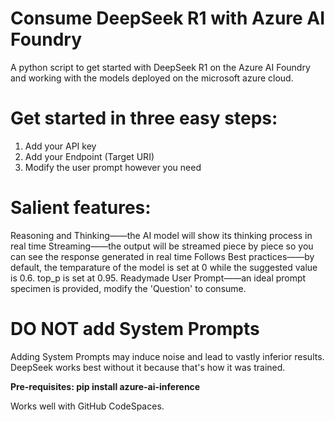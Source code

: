 # Consume DeepSeek R1 with Azure AI Foundry

A python script to get started with DeepSeek R1 on the Azure AI Foundry and working with the models deployed on the microsoft azure cloud.

# Get started in three easy steps:
1. Add your API key
2. Add your Endpoint (Target URI)
3. Modify the user prompt however you need

# Salient features:
Reasoning and Thinking——the AI model will show its thinking process in real time
Streaming——the output will be streamed piece by piece so you can see the response generated in real time
Follows Best practices——by default, the temparature of the model is set at 0 while the suggested value is 0.6. top_p is set at 0.95.
Readymade User Prompt——an ideal prompt specimen is provided, modify the 'Question' to consume.

# DO NOT add System Prompts 
Adding System Prompts may induce noise and lead to vastly inferior results. DeepSeek works best without it because that's how it was trained. 

**Pre-requisites: pip install azure-ai-inference**

Works well with GitHub CodeSpaces. 
